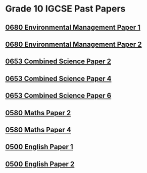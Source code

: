 # Grade 10 IGCSE Past Papers 

## [0680 Environmental Management Paper 1](EM-0680/0680-EM-1.md)


## [0680 Environmental Management Paper 2](EM-0680/0680-EM-2.md)


## [0653 Combined Science Paper 2](CS-0653/0653-CS-2.md)


## [0653 Combined Science Paper 4](CS-0653/0653-CS-4.md)

## [0653 Combined Science Paper 6](CS-0653/0653-CS-6.md)

## [0580 Maths Paper 2](M-0580/0580-M-2.md)

## [0580 Maths Paper 4](M-0580/0580-M-4.md)

## [0500 English Paper 1](EN-0500/0500-EN-1.md)

## [0500 English Paper 2](EN-0500/0500-EN-2.md)




